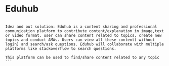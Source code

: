# Eduhub

``` Background: In India today it is possible to get specific catalogue for almost every domain but when it comes to education do we have simillar availability here too. Why content of premier institute and great scholars is not available to all. Govt. of India launched its great initiative NPTEL but what about domains other than Engineering. Can there be one complete and simple platform to share and contribute intellectual content.

Idea and out solution: Eduhub is a content sharing and professional communication platform to contribute content/explanation in image,text or video format. user can share content related to topics, create new topics and conduct AMAs. Users can view all these content( without login) and search/ask questions. Eduhub will collaborate with multiple platforms like stackoverflow to search questions. 

This platform can be used to find/share content related to any topic ```
